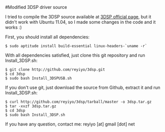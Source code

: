 #Modified 3DSP driver source

I tried to compile the 3DSP source available at [3DSP official page](http://www.3dsp.com.cn), but it didn't work with Ubuntu 11.04, so I made some changes in the code and it works :)

First, you should install all dependencies:

    $ sudo aptitude install build-essential linux-headers-`uname -r`

With all dependencies satisfied, just clone this git repository and run Install\_3DSP.sh:

    $ git clone http://github.com/reyiyo/3dsp.git
    $ cd 3dsp
    $ sudo bash Install_3DSPUSB.sh

If you don't use git, just download the source from Github, extract it and run Install\_3DSP.sh:

    $ curl http://github.com/reyiyo/3dsp/tarball/master -o 3dsp.tar.gz
    $ tar -xvzf 3dsp.tar.gz
    $ cd 3dsp
    $ sudo bash Install_3DSP.sh

If you have any question, contact me: reyiyo [at] gmail [dot] net

